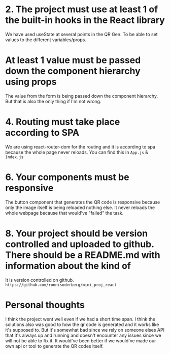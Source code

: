 # 2. The project must use at least 1 of the built-in hooks in the React library
We have used useState at several points in the QR Gen. To be able to set values to the different variables/props.

# At least 1 value must be passed down the component hierarchy using props
The value from the form is being passed down the component hierarchy. But that is also the only thing if I'm not wrong.

# 4. Routing must take place according to SPA
We are using react-router-dom for the routing and it is according to spa because the whole page never reloads.
You can find this in `App.js` & `Index.js`

# 6. Your components must be responsive
The button component that generates the QR code is responsive because only the image itself is being reloaded nothing else. It never reloads the whole webpage because that would've "failed" the task.

# 8. Your project should be version controlled and uploaded to github. There should be a README.md with information about the kind of
It is version controlled on github.
`https://github.com/ronnisoderberg/mini_proj_react`

# Personal thoughts
I think the project went well even if we had a short time span.
I think the solutions also was good to how the qr code is generated and it works like it's supposed to. But it's somewhat bad since we rely on someone elses API that it's always up and running and doesn't encounter any issues since we will not be able to fix it. It would've been better if we would've made our own api or tool to generate the QR codes itself.